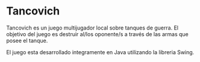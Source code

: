 # Tancovich

Tancovich es un juego multijugador local sobre tanques de guerra.
El objetivo del juego es destruir al/los oponente/s a través de las armas que posee el tanque.

El juego esta desarrollado integramente en Java utilizando la libreria Swing.
